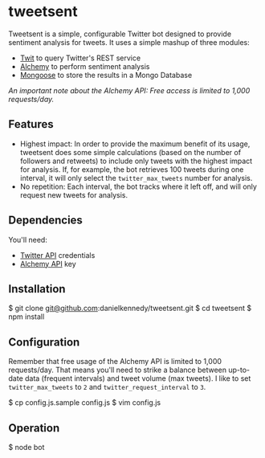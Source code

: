 tweetsent
=========
Tweetsent is a simple, configurable Twitter bot designed to provide sentiment
analysis for tweets. It uses a simple mashup of three modules:

- [Twit](https://github.com/ttezel/twit) to query Twitter's REST service
- [Alchemy](https://github.com/framingeinstein/node-alchemy) to perform sentiment analysis
- [Mongoose](https://github.com/LearnBoost/mongoose) to store the results in a Mongo Database

_An important note about the Alchemy API: Free access is limited to 1,000 requests/day._

## Features
- Highest impact: In order to provide the maximum benefit of its usage, tweetsent 
does some simple calculations (based on the number of followers and retweets) to include only
tweets with the highest impact for analysis. If, for example, the bot retrieves 100 tweets 
during one interval, it will only select the `twitter_max_tweets` number for analysis.
- No repetition: Each interval, the bot tracks where it left off, and will only request new
tweets for analysis.

## Dependencies
You'll need:
- [Twitter API](https://apps.twitter.com/) credentials
- [Alchemy API](http://www.alchemyapi.com/api/register.html) key

## Installation
  $ git clone git@github.com:danielkennedy/tweetsent.git
  $ cd tweetsent
  $ npm install

## Configuration
Remember that free usage of the Alchemy API is limited to 1,000 requests/day. That means
you'll need to strike a balance between up-to-date data (frequent intervals) and tweet
volume (max tweets). I like to set `twitter_max_tweets` to `2` and `twitter_request_interval` to `3`.

  $ cp config.js.sample config.js
  $ vim config.js

## Operation
  $ node bot

